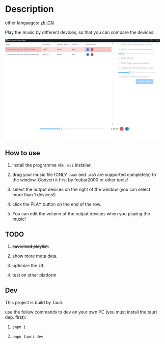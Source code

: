 # Description

other languages: [zh-CN](./readme_zhCN.md)

Play the music by different devices, so that you can compare the devices!

![Screenshot](./description/v0UI.png)

## How to use

1. install the programme via `.msi` installer.

2. drag your music file (ONLY `.wav` and `.mp3` are supported completely) to the window. Convert it first by foobar2000 or other tools!

3. select the output devices on the right of the window (you can select more than 1 devices!)

4. click the PLAY button on the end of the row.

5. You can edit the volumn of the output devices when you playing the music!

## TODO

1. ~~save/load playlist.~~

2. show more meta data.

3. optimize the UI. 

4. test on other platform

## Dev

This project is build by Tauri.

use the follow commands to dev on your own PC (you must install the tauri dep. first):

1. `pnpm i`

2. `pnpm tauri dev`